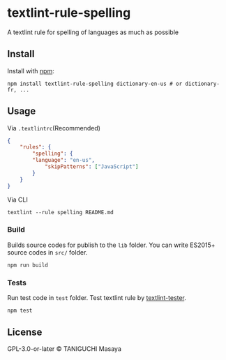 # textlint-rule-spelling

A textlint rule for spelling of languages as much as possible

## Install

Install with [npm](https://www.npmjs.com/):

    npm install textlint-rule-spelling dictionary-en-us # or dictionary-fr, ...

## Usage

Via `.textlintrc`(Recommended)

```json
{
    "rules": {
        "spelling": {
        "language": "en-us",
            "skipPatterns": ["JavaScript"]
        }
    }
}
```

Via CLI

```
textlint --rule spelling README.md
```

### Build

Builds source codes for publish to the `lib` folder.
You can write ES2015+ source codes in `src/` folder.

    npm run build

### Tests

Run test code in `test` folder.
Test textlint rule by [textlint-tester](https://github.com/textlint/textlint-tester "textlint-tester").

    npm test

## License

GPL-3.0-or-later © TANIGUCHI Masaya
